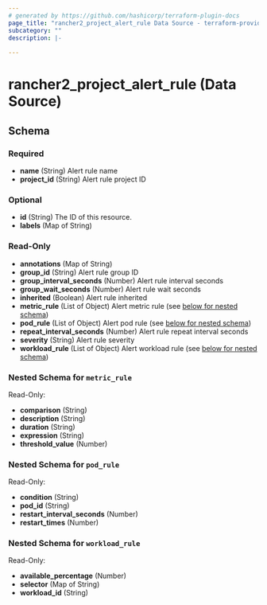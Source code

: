 ```yaml
---
# generated by https://github.com/hashicorp/terraform-plugin-docs
page_title: "rancher2_project_alert_rule Data Source - terraform-provider-rancher2"
subcategory: ""
description: |-
  
---
```


# rancher2_project_alert_rule (Data Source)





<!-- schema generated by tfplugindocs -->
## Schema

### Required

- **name** (String) Alert rule name
- **project_id** (String) Alert rule project ID

### Optional

- **id** (String) The ID of this resource.
- **labels** (Map of String)

### Read-Only

- **annotations** (Map of String)
- **group_id** (String) Alert rule group ID
- **group_interval_seconds** (Number) Alert rule interval seconds
- **group_wait_seconds** (Number) Alert rule wait seconds
- **inherited** (Boolean) Alert rule inherited
- **metric_rule** (List of Object) Alert metric rule (see [below for nested schema](#nestedatt--metric_rule))
- **pod_rule** (List of Object) Alert pod rule (see [below for nested schema](#nestedatt--pod_rule))
- **repeat_interval_seconds** (Number) Alert rule repeat interval seconds
- **severity** (String) Alert rule severity
- **workload_rule** (List of Object) Alert workload rule (see [below for nested schema](#nestedatt--workload_rule))

<a id="nestedatt--metric_rule"></a>
### Nested Schema for `metric_rule`

Read-Only:

- **comparison** (String)
- **description** (String)
- **duration** (String)
- **expression** (String)
- **threshold_value** (Number)


<a id="nestedatt--pod_rule"></a>
### Nested Schema for `pod_rule`

Read-Only:

- **condition** (String)
- **pod_id** (String)
- **restart_interval_seconds** (Number)
- **restart_times** (Number)


<a id="nestedatt--workload_rule"></a>
### Nested Schema for `workload_rule`

Read-Only:

- **available_percentage** (Number)
- **selector** (Map of String)
- **workload_id** (String)



